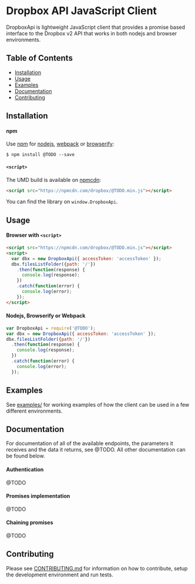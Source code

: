 # Dropbox API JavaScript Client

DropboxApi is lightweight JavaScript client that provides a promise based interface to the Dropbox v2 API that works in both nodejs and browser environments.

## Table of Contents

- [Installation](#installation)
- [Usage](#usage)
- [Examples](#examples)
- [Documentation](#documentation)
- [Contributing](#contributing)

## Installation

#### npm

Use [npm](https://www.npmjs.com/) for [nodejs](https://nodejs.org/en/), [webpack](https://github.com/webpack/webpack) or [browserify](http://browserify.org/):

```console
$ npm install @TODO --save
```

#### `<script>`

The UMD build is available on [npmcdn](https://npmcdn.com/):

```html
<script src="https://npmcdn.com/dropbox/@TODO.min.js"></script>
```

You can find the library on `window.DropboxApi`.

## Usage

#### Browser with `<script>`

```html
<script src="https://npmcdn.com/dropbox/@TODO.min.js"></script>
<script>
  var dbx = new DropboxApi({ accessToken: 'accessToken' });
  dbx.filesListFolder({path: '/'})
    .then(function(response) {
      console.log(response);
    })
    .catch(function(error) {
      console.log(error);
    });
</script>
```

#### Nodejs, Browserify or Webpack

```javascript
var DropboxApi = require('@TODO');
var dbx = new DropboxApi({ accessToken: 'accessToken' });
dbx.filesListFolder({path: '/'})
  .then(function(response) {
    console.log(response);
  })
  .catch(function(error) {
    console.log(error);
  });
```

## Examples

See [examples/](examples/) for working examples of how the client can be used in a few different environments.

## Documentation

For documentation of all of the available endpoints, the parameters it receives and the data it returns, see @TODO. All other documentation can be found below.

#### Authentication

@TODO

#### Promises implementation

@TODO

#### Chaining promises

@TODO

## Contributing

Please see [CONTRIBUTING.md](./CONTRIBUTING.md) for information on how to contribute, setup the development environment and run tests.
